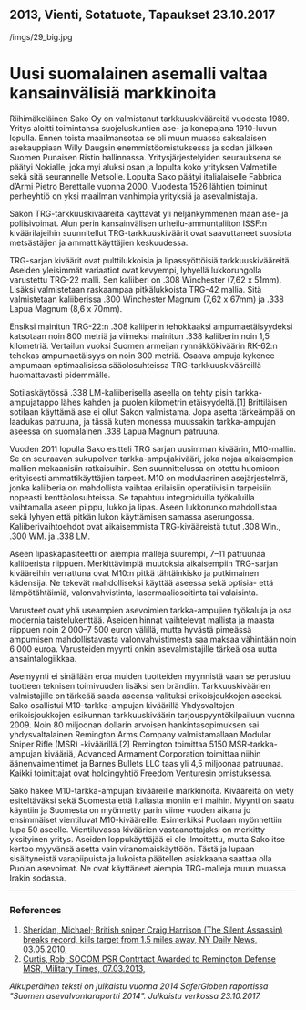 2013, Vienti, Sotatuote, Tapaukset
23.10.2017
-
/imgs/29_big.jpg


# Uusi suomalainen asemalli valtaa kansainvälisiä markkinoita

Riihimäkeläinen Sako Oy on valmistanut tarkkuuskivääreitä vuodesta 1989. Yritys aloitti toimintansa suojeluskuntien ase- ja konepajana 1910-luvun lopulla. Ennen toista maailmansotaa se oli muun muassa saksalaisen asekauppiaan Willy Daugsin enemmistöomistuksessa ja sodan jälkeen Suomen Punaisen Ristin hallinnassa. Yritysjärjestelyiden seurauksena se päätyi Nokialle, joka myi aluksi osan ja lopulta koko yrityksen Valmetille sekä sitä seurannelle Metsolle. Lopulta Sako päätyi italialaiselle Fabbrica d’Armi Pietro Berettalle vuonna 2000. Vuodesta 1526 lähtien toiminut perheyhtiö on yksi maailman vanhimpia yrityksiä ja asevalmistajia.

Sakon TRG-tarkkuuskivääreitä käyttävät yli neljänkymmenen maan ase- ja poliisivoimat. Alun perin kansainvälisen urheilu-ammuntaliiton ISSF:n kiväärilajeihin suunnitellut TRG-tarkkuuskiväärit ovat saavuttaneet suosiota metsästäjien ja ammattikäyttäjien keskuudessa. 

TRG-sarjan kiväärit ovat pulttilukkoisia ja lipassyöttöisiä tarkkuuskivääreitä. Aseiden yleisimmät variaatiot ovat kevyempi, lyhyellä lukkorungolla varustettu TRG-22 malli. Sen kaliiberi on .308 Winchester (7,62 x 51mm). Lisäksi valmistetaan raskaampaa pitkälukkoista TRG-42 mallia. Sitä valmistetaan kaliiberissa .300 Winchester Magnum (7,62 x 67mm) ja .338 Lapua Magnum (8,6 x 70mm). 

Ensiksi mainitun TRG-22:n .308 kaliiperin tehokkaaksi ampumaetäisyydeksi katsotaan noin 800 metriä ja viimeksi mainitun .338 kaliiberin noin 1,5 kilometriä. Vertailun vuoksi Suomen armeijan rynnäkkökiväärin RK-62:n tehokas ampumaetäisyys on noin 300 metriä. Osaava ampuja kykenee ampumaan optimaalisissa sääolosuhteissa TRG-tarkkuuskivääreillä huomattavasti pidemmälle.

Sotilaskäytössä .338 LM-kaliiberisella aseella on tehty pisin tarkka-ampujatappo lähes kahden ja puolen kilometrin etäisyydeltä.[1] Brittiläisen sotilaan käyttämä ase ei ollut Sakon valmistama. Jopa asetta tärkeämpää on laadukas patruuna, ja tässä kuten monessa muussakin tarkka-ampujan aseessa on suomalainen .338 Lapua Magnum patruuna.

Vuoden 2011 lopulla Sako esitteli TRG sarjan uusimman kiväärin, M10-mallin. Se on seuraavan sukupolven tarkka-ampujakivääri, joka nojaa aikaisempien mallien mekaanisiin ratkaisuihin. Sen suunnittelussa on otettu huomioon erityisesti ammattikäyttäjien tarpeet. M10 on modulaarinen asejärjestelmä, jonka kaliiberia on mahdollista vaihtaa erilaisiin operatiivisiin tarpeisiin nopeasti kenttäolosuhteissa. Se tapahtuu integroiduilla työkaluilla vaihtamalla aseen piippu, lukko ja lipas. Aseen lukkorunko mahdollistaa sekä lyhyen että pitkän lukon käyttämisen samassa aserungossa. Kaliiberivaihtoehdot ovat aikaisemmista TRG-kivääreistä tutut .308 Win., .300 WM. ja .338 LM.

Aseen lipaskapasiteetti on aiempia malleja suurempi, 7–11 patruunaa kaliiberista riippuen. Merkittävimpiä muutoksia aikaisempiin TRG-sarjan kivääreihin verrattuna ovat M10:n pitkä tähtäinkisko ja putkimainen kädensija. Ne tekevät mahdolliseksi käyttää aseessa sekä optisia- että lämpötähtäimiä, valonvahvistinta, lasermaaliosoitinta tai valaisinta.

Varusteet ovat yhä useampien asevoimien tarkka-ampujien työkaluja ja osa modernia taistelukenttää. Aseiden hinnat vaihtelevat mallista ja maasta riippuen noin 2 000–7 500 euron välillä, mutta hyvästä pimeässä ampumisen mahdollistavasta valonvahvistimesta saa maksaa vähintään noin 6 000 euroa. Varusteiden myynti onkin asevalmistajille tärkeä osa uutta ansaintalogiikkaa.

Asemyynti ei sinällään eroa muiden tuotteiden myynnistä vaan se perustuu tuotteen teknisen toimivuuden lisäksi sen brändiin. Tarkkuuskiväärien valmistajille on tärkeää saada aseensa valituksi erikoisjoukkojen aseeksi. Sako osallistui M10-tarkka-ampujan kiväärillä Yhdysvaltojen erikoisjoukkojen esikunnan tarkkuuskiväärin tarjouspyyntökilpailuun vuonna 2009. Noin 80 miljoonan dollarin arvoisen hankintasopimuksen sai yhdysvaltalainen Remington Arms Company valmistamallaan Modular Sniper Rifle (MSR) -kiväärillä.[2] Remington toimittaa 5150 MSR-tarkka-ampujan kivääriä, Advanced Armament Corporation toimittaa niihin äänenvaimentimet ja Barnes Bullets LLC taas yli 4,5 miljoonaa patruunaa. Kaikki toimittajat ovat holdingyhtiö Freedom Venturesin omistuksessa.

Sako hakee M10-tarkka-ampujan kivääreille markkinoita. Kivääreitä on viety esiteltäväksi sekä Suomesta että Italiasta moniin eri maihin. Myynti on saatu käyntiin ja Suomesta on myönnetty parin viime vuoden aikana jo ensimmäiset vientiluvat M10-kivääreille. Esimerkiksi Puolaan myönnettiin lupa 50 aseelle. Vientiluvassa kiväärien vastaanottajaksi on merkitty yksityinen yritys. Aseiden loppukäyttäjää ei ole ilmoitettu, mutta Sako itse kertoo myyvänsä asetta vain viranomaiskäyttöön. Tästä ja lupaan sisältyneistä varapiipuista ja lukoista päätellen asiakkaana saattaa olla Puolan asevoimat. Ne ovat käyttäneet aiempia TRG-malleja muun muassa Irakin sodassa.

***

### References

1. [Sheridan, Michael; British sniper Craig Harrison (The Silent Assassin) breaks record, kills target from 1.5 miles away, NY Daily News, 03.05.2010,](http://www.nydailynews.com/news/world/british-sniper-craig-harrison-silent-assassin-breaks-record-kills-target-1-5-miles-article-1.444566)
2. [Curtis, Rob; SOCOM PSR Contrtact Awarded to Remington Defense MSR, Military Times, 07.03.2013,](http://blogs.militarytimes.com/gearscout/2013/03/07/socom-psr-awarded-to-remington-msr)

*Alkuperäinen teksti on julkaistu vuonna 2014 SaferGloben raportissa "Suomen asevalvontaraportti 2014".
Julkaistu verkossa 23.10.2017.*